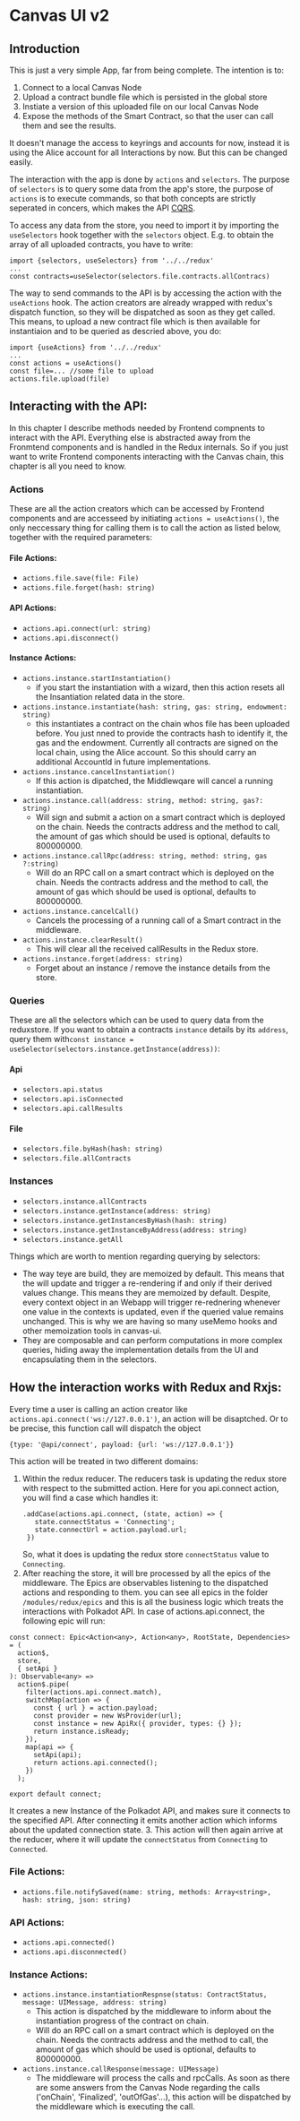 # Canvas UI v2

## Introduction

This is just a very simple App, far from being complete. The intention is to:

1. Connect to  a local Canvas Node
2. Upload a contract bundle file which is persisted in the global store
3. Instiate a version of this uploaded file on our local Canvas Node
4. Expose the methods of the Smart Contract, so that the user can call them and see the results.

It doesn't manage the access to keyrings and accounts for now, instead it is using the Alice account for all Interactions by now. But this can be changed easily.

The interaction with the app is done by `actions` and `selectors`. The purpose of `selectors` is to query some data from the app's store, the purpose of `actions` is to execute commands, so that both concepts are strictly seperated in concers, which makes the API [CQRS](https://martinfowler.com/bliki/CQRS.html).

To access any data from the store, you need to import it by importing the `useSelectors` hook together with the `selectors` object. E.g. to obtain the array of all uploaded contracts, you have to write:

```
import {selectors, useSelectors} from '../../redux'
...
const contracts=useSelector(selectors.file.contracts.allContracs)
```

The way to send commands to the API is by accessing the action with the `useActions` hook. The action creators are already wrapped with redux's dispatch function, so they will be dispatched as soon as they get called. This means, to upload a new contract file which is then available for instantiaion and to be queried as descried above, you do:

```
import {useActions} from '../../redux'
...
const actions = useActions()
const file=... //some file to upload
actions.file.upload(file)
```
## Interacting with the API:

In this chapter I describe methods needed by Frontend compnents to interact with the API. Everything else is abstracted away from the Fronmtend components and is handled in the Redux internals. So if you just want to write Frontend components interacting with the Canvas chain, this chapter is all you need to know.

### Actions

These are all the action creators which can be accessed by Frontend components and are accesseed by initiating `actions = useActions()`, the only neccessary thing for calling them is to call the action as listed below, together with the required parameters:

#### File Actions:
* `actions.file.save(file: File)` 
* `actions.file.forget(hash: string)`
#### API Actions:
* `actions.api.connect(url: string)`
* `actions.api.disconnect()`
#### Instance Actions:  
* `actions.instance.startInstantiation()` 
  - if you start the instantiation with a wizard, then this action resets all the Insantiation related data in the store.
* `actions.instance.instantiate(hash: string, gas: string, endowment: string)` 
  - this instantiates a contract on the chain whos file has been uploaded before. You just nned to provide the contracts hash to identify it, the gas and the endowment. Currently all contracts are signed on the local chain, using the Alice account. So this should carry an additional AccountId in future implementations.
* `actions.instance.cancelInstantiation()`
  - If this action is dipatched, the Middlewqare will cancel a running instantiation.
* `actions.instance.call(address: string, method: string, gas?: string)` 
  - Will sign and submit a action on a smart contract which is deployed on the chain. Needs the contracts address and the method to call, the amount of gas which should be used is optional, defaults to 800000000.
* `actions.instance.callRpc(address: string, method: string, gas ?:string)` 
  - Will do an RPC call on a smart contract which is deployed on the chain. Needs the contracts address and the method to call, the amount of gas which should be used is optional, defaults to 800000000.
* `actions.instance.cancelCall()` 
  - Cancels the processing of a running call of a Smart contract in the middleware.
* `actions.instance.clearResult()` 
  -  This will clear all the received callResults in the Redux store.
* `actions.instance.forget(address: string)` 
  - Forget about an instance / remove the instance details from the store.


### Queries

These are all the selectors which can be used to query data from the reduxstore. If you want to obtain a contracts `instance` details by its `address`, query them with`const instance = useSelector(selectors.instance.getInstance(address))`:
#### Api
* `selectors.api.status`
* `selectors.api.isConnected`
* `selectors.api.callResults`
#### File
* `selectors.file.byHash(hash: string)`
* `selectors.file.allContracts`
### Instances
* `selectors.instance.allContracts`
* `selectors.instance.getInstance(address: string)`
* `selectors.instance.getInstancesByHash(hash: string)` 
* `selectors.instance.getInstanceByAddress(address: string)`
* `selectors.instance.getAll`

Things which are worth to mention regarding querying by selectors: 
* The way teye are build, they are memoized by default. This means that the will update and trigger a re-rendering if and only if their derived values change. This means they are memoized by default. Despite, every context object in an Webapp will trigger re-rednering whenever one value in the contexts is updated, even if the queried value remains unchanged. This is why we are having so many useMemo hooks and other memoization tools in canvas-ui.
* They are composable and can perform computations in more complex queries, hiding away the implementation details from the UI and encapsulating them in the selectors.


## How the interaction works with Redux and Rxjs:

Every time a user is calling an action creator like `actions.api.connect('ws://127.0.0.1')`, an action will be disaptched. Or to be precise, this function call will dispatch the object 
```
{type: '@api/connect', payload: {url: 'ws://127.0.0.1'}} 
```
This action will be treated in two different domains:

1. Within the redux reducer. The reducers task is updating the redux store with respect to the submitted action. Here for you api.connect action, you will find a case which handles it:
   ```
   .addCase(actions.api.connect, (state, action) => {
      state.connectStatus = 'Connecting';
      state.connectUrl = action.payload.url;
    })
    ```
    So, what it does is updating the redux store `connectStatus` value to `Connecting`.
2. After reaching the store, it will bre processed by all the epics of the middleware. The Epics are observables listening to the dispatched actions and responding to them. you can see all epics in the folder `/modules/redux/epics` and this is all the business logic which treats the interactions with Polkadot API.
In case of actions.api.connect, the following epic will run:
```
const connect: Epic<Action<any>, Action<any>, RootState, Dependencies> = (
  action$,
  store,
  { setApi }
): Observable<any> =>
  action$.pipe(
    filter(actions.api.connect.match),
    switchMap(action => {
      const { url } = action.payload;
      const provider = new WsProvider(url);
      const instance = new ApiRx({ provider, types: {} });
      return instance.isReady;
    }),
    map(api => {
      setApi(api);
      return actions.api.connected();
    })
  );

export default connect;
```
It creates a new Instance of the Polkadot API, and makes sure it connects to the specified API. After connecting it emits another action which informs about the updated connection state.
3. This action will then again arrive at the reducer, where it will update the `connectStatus` from `Connecting` to `Connected`.
    



### File Actions:
* `actions.file.notifySaved(name: string, methods: Array<string>, hash: string, json: string)` 
### API Actions:
* `actions.api.connected()`
* `actions.api.disconnected()`
### Instance Actions:  
* `actions.instance.instantiationRespnse(status: ContractStatus, message: UIMessage, address: string)` 
  - This action is dispatched by the middleware to inform about the instantiation progress of the contract on chain. 
  - Will do an RPC call on a smart contract which is deployed on the chain. Needs the contracts address and the method to call, the amount of gas which should be used is optional, defaults to 800000000.
* `actions.instance.callResponse(message: UIMessage)` 
  - The middleware will process the calls and rpcCalls. As soon as there are some answers from the Canvas Node regarding the calls ('onChain', 'Finalized', 'outOfGas'...), this action will be dispatched by the middleware which is executing the call.



  
  
